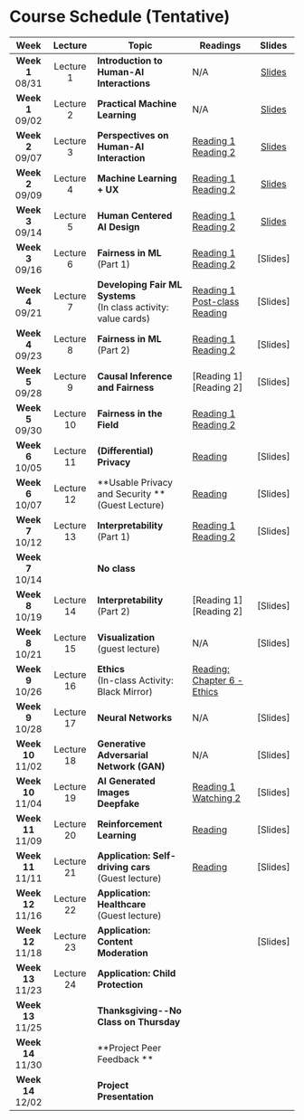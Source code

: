 # Course Schedule (Tentative)

Week  |Lecture   |Topic  |Readings  |Slides |
:------:|:-----:|-------|----------|:------:
| **Week 1**<br>08/31  | Lecture 1  | **Introduction to Human-AI Interactions**                           | N/A                                                                                                                                                                                                  | [Slides](https://drive.google.com/file/d/1Yu-ZZhoz0RXIt8BARAsQ8j2vPWCZz-_K/view?usp=sharing) |
| **Week 1**<br>09/02  | Lecture 2  | **Practical Machine Learning**                                      | N/A                                                                                                                                                                                                  | [Slides](https://drive.google.com/file/d/1wcBn_xmrXKEwFCSO4izSuNtaYaKZ5wxY/view?usp=sharing) |
| **Week 2**<br>09/07  | Lecture 3  | **Perspectives on Human-AI Interaction**                            | [Reading 1](https://drive.google.com/file/d/1ce6iiALq-QlGo4W2AzjmXJcdpKy5Fvll/view?usp=sharing) <br> [Reading 2](http://erichorvitz.com/chi99horvitz.pdf) | [Slides](https://drive.google.com/file/d/1pd07A18brtmkIpAHcF3XisKOa9ID8AW-/view?usp=sharing) |
| **Week 2**<br>09/09  | Lecture 4  | **Machine Learning + UX**                                           | [Reading 1](https://drive.google.com/file/d/1Tw8qZZ1nQxGFiwz00l2OR31BHx3uHXcY/view)<br> [Reading 2](https://drive.google.com/file/d/1nvDx0h9PJM2A69P_0GA118mGeLS95mfq/view?usp=sharing) | [Slides](https://drive.google.com/file/d/1OpL0oED2sOB6De_3fnY4mRXrq866SVFU/view?usp=sharing) |
| **Week 3**<br>09/14  | Lecture 5  | **Human Centered AI Design**                                        | [Reading 1](https://drive.google.com/file/d/1K1DIZYln3E5AHouPXOkvc6X2NXbmMtxk/view?usp=sharing)<br> [Reading 2](https://drive.google.com/file/d/1kLJn2RSBEgFCVg6ibBzb-YDt7UJYJNLu/view?usp=sharing)                                                                                                       | [Slides](https://drive.google.com/file/d/1BOPqz7VA-UndIqJ6cIiNWlg93KklhYfr/view?usp=sharing) |
| **Week 3**<br>09/16  | Lecture 6  | **Fairness in ML** (Part 1)                                         | [Reading 1](https://www.propublica.org/article/machine-bias-risk-assessments-in-criminal-sentencing) <br> [Reading 2](http://go.volarisgroup.com/rs/430-MBX-989/images/ProPublica_Commentary_Final_070616.pdf)                                                                                                                                                                                                 | [Slides] |
| **Week 4**<br>09/21  | Lecture 7  | **Developing Fair ML Systems**<br> (In class activity: value cards) | [Reading 1](https://drive.google.com/file/d/1JNJjymAU_rqCoLzlVOjMku59484rG6Ja/view?usp=sharing)<br> [Post-class Reading](https://arxiv.org/abs/2010.11411)                                                                                                      | [Slides] |
| **Week 4**<br>09/23  | Lecture 8  | **Fairness in ML** (Part 2)                                         | [Reading 1](https://arxiv.org/abs/1609.05807) <br> [Reading 2](https://arxiv.org/abs/1703.00056)                                                                                                     | [Slides] |
| **Week 5**<br>09/28  | Lecture 9  | **Causal Inference and Fairness**                                   | [Reading 1] <br> [Reading 2]                                                                                                                                                                         | [Slides] |
| **Week 5**<br>09/30  | Lecture 10 | **Fairness in the Field** <br>                                      | [Reading 1](https://arxiv.org/pdf/2102.01196.pdf) <br> [Reading 2](https://dl.acm.org/doi/10.1145/3290605.3300271)                                                                                   |          |
| **Week 6**<br>10/05  | Lecture 11 | **(Differential) Privacy**                                          | [Reading](https://arstechnica.com/tech-policy/2009/09/your-secrets-live-online-in-databases-of-ruin/)                                                                                                | [Slides] |
| **Week 6**<br>10/07  | Lecture 12 | **Usable Privacy and Security **<br> (Guest Lecture)                | [Reading](https://cmu.app.box.com/s/33kxmwvdrauel90incqwa5i71hqx98sx)                                                                                                                                | [Slides] |
| **Week 7**<br>10/12  | Lecture 13 | **Interpretability** (Part 1)                                       | [Reading 1](https://arxiv.org/pdf/1602.04938.pdf)<br> [Reading 2](https://arxiv.org/pdf/1702.08608.pdf)                                                                                              | [Slides] |
| **Week 7**<br>10/14  |            | **No class**                                                        |                                                                                                                                                                                                      |          |
| **Week 8**<br>10/19  | Lecture 14 | **Interpretability** (Part 2)                                       | [Reading 1]<br> [Reading 2]                                                                                                                                                                          | [Slides] |
| **Week 8**<br>10/21  | Lecture 15 | **Visualization** <br>(guest lecture)                               | N/A                                                                                                                                                                                                  | [Slides] |
| **Week 9**<br>10/26  | Lecture 16 | **Ethics** <br>(In-class Activity: Black Mirror)                    | [Reading: Chapter 6 - Ethics](https://www.bitbybitbook.com/en/1st-ed/ethics/)                                                                                                                        |          |
| **Week 9**<br>10/28  | Lecture 17 | **Neural Networks**                                                 | N/A                                                                                                                                                                                                  | [Slides] |
| **Week 10**<br>11/02 | Lecture 18 | **Generative Adversarial Network (GAN)**                            | N/A                                                                                                                                                                                                  | [Slides] |
| **Week 10**<br>11/04 | Lecture 19 | **AI Generated Images <br> Deepfake**                               | [Reading 1](https://regmedia.co.uk/2019/10/08/deepfake_report.pdf) <br>  [Watching 2](https://www.nytimes.com/2019/08/14/opinion/deepfakes-adele-disinformation.html)                                | [Slides] |
| **Week 11**<br>11/09 | Lecture 20 | **Reinforcement Learning**                                          | [Reading](https://www.nature.com/articles/518486a)                                                                                                                                                   | [Slides] |
| **Week 11**<br>11/11 | Lecture 21 | **Application: Self-driving cars** <br> (Guest lecture)             | [Reading](https://www.vox.com/future-perfect/2020/2/14/21063487/self-driving-cars-autonomous-vehicles-waymo-cruise-uber)                                                                             | [Slides] |
| **Week 12**<br>11/16 | Lecture 22 | **Application: Healthcare**<br> (Guest lecture)                     |                                                                                                                                                                                                      |          |
| **Week 12**<br>11/18 | Lecture 23 | **Application: Content Moderation** <br>                            |                                                                                                                                                                                                      | [Slides] |
| **Week 13**<br>11/23 | Lecture 24 | **Application: Child Protection**<br>                               |                                                                                                                                                                                                      |          |
| **Week 13**<br>11/25 |            | **Thanksgiving--No Class on Thursday**                              |                                                                                                                                                                                                      |          |
| **Week 14**<br>11/30 |            | **Project Peer Feedback **                                          |                                                                                                                                                                                                      |          |
| **Week 14**<br>12/02 |            | **Project Presentation**                                            |                                                                                                                                                                                                      |          |

